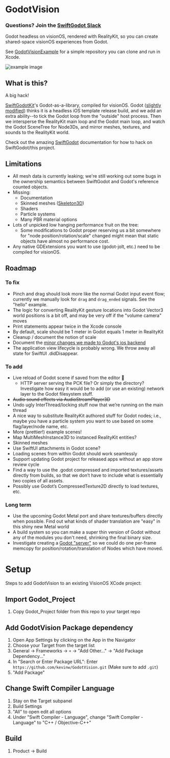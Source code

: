 # GodotVision

### Questions? Join the [SwiftGodot Slack](https://join.slack.com/t/swiftongodot/shared_invite/zt-2aqygohvb-stSRGEAN~c3awuMwtaqCAA)

Godot headless on visionOS, rendered with RealityKit, so you can create shared-space visionOS experiences from Godot.

See [GodotVisionExample](https://github.com/kevinw/GodotVisionExample) for a simple repository you can clone and run in Xcode.

![example image](https://raw.githubusercontent.com/kevinw/GodotVisionExample/main/docs/screenshot1.jpg)

## What is this?

A big hack!

[SwiftGodotKit](https://github.com/migueldeicaza/SwiftGodotKit)'s Godot-as-a-library, compiled for visionOS. Godot ([slightly modified](https://github.com/multijam/godot/commits/visionos/?author=kevinw)) thinks it is a headless iOS template release build, and we add an extra ability--to tick the Godot loop from the "outside" host process. Then we intersperse the RealityKit main loop and the Godot main loop, and watch the Godot SceneTree for Node3Ds, and mirror meshes, textures, and sounds to the RealityKit world.

Check out the amazing [SwiftGodot](https://migueldeicaza.github.io/SwiftGodotDocs/documentation/swiftgodot/) documentation for how to hack on SwiftGodot/this project.

## Limitations

* All mesh data is currently leaking; we're still working out some bugs in the ownership semantics between SwiftGodot and Godot's reference counted objects.
* Missing:
    * Documentation
    * Skinned meshes ([Skeleton3D](https://docs.godotengine.org/en/stable/classes/class_skeleton3d.html))
    * Shaders
    * Particle systems
    * Many PBR material options
* Lots of unpicked low hanging performance fruit on the tree:
    * Some modifications to Godot proper reserving us a bit somewhere for "node position/rotation/scale" changed might mean that static objects have almost no performance cost.
* Any native GDExtensions you want to use (godot-jolt, etc.) need to be compiled for visionOS.

## Roadmap

### To fix

* Pinch and drag should look more like the normal Godot input event flow; currently we manually look for `drag` and `drag_ended` signals. See the "hello" example.
* The logic for converting RealityKit gesture locations into Godot Vector3 world positions is a bit off, and may be very off if the "volume camera" moves
* Print statements appear twice in the Xcode console
* By default, scale should be 1 meter in Godot equals 1 meter in RealityKit
* Cleanup / document the notion of scale
* Document the [minor changes we made to Godot's ios backend](https://github.com/multijam/godot)
* The application view lifecycle is probably wrong. We throw away all state for SwiftUI .didDisappear.

### To add

* Live reload of Godot scene if saved from the editor 🤩
    * HTTP server serving the PCK file? Or simply the directory? Investigate how easy it would be to add (or use an existing) network layer to the Godot filesystem stuff.
* ~~Audio sound effects via AudioStreamPlayer3D~~
* Undo ugly InterThread/locking stuff now that we’re running on the main thread
* A nice way to substitute RealityKit authored stuff for Godot nodes; i.e., maybe you have a particle system you want to use based on some flag/layer/node name, etc.
* More (prettier!) example scenes!
* Map MultiMeshInstance3D to instanced RealityKit entities?
* Skinned meshes
* Use SwiftUI attachments in Godot scene?
* Loading scenes from within Godot should work seamlessly
* Support updating Godot project for released apps without an app store review cycle
* Find a way to use the .godot compressed and imported textures/assets directly from builds, so that we don’t have to include what is essentially two copies of all assets.
* Possibly use Godot’s CompressedTexture2D directly to load textures, etc.

### Long term

* Use the upcoming Godot Metal port and share textures/buffers directly when possible. Find out what kinds of shader translation are "easy" in this shiny new Metal world
* A build system so you can make a super thin version of Godot without any of the modules you don't need, shrinking the final binary size.
* Investigate creating a [Godot "server"](https://docs.godotengine.org/en/stable/tutorials/performance/using_servers.html) so we could do one per-frame memcopy for position/rotation/translation of Nodes which have moved.

# Setup
Steps to add GodotVision to an existing VisionOS XCode project:

## Import Godot_Project
1. Copy Godot_Project folder from this repo to your target repo

## Add GodotVision Package dependency
1. Open App Settings by clicking on the App in the Navigator
1. Choose your Target from the target list
1. General -> Frameworks -> `+` -> "Add Other..." -> "Add Package Dependency..."
1. In "Search or Enter Package URL": Enter `https://github.com/kevinw/GodotVision.git` (Make sure to add `.git`)
1. "Add Package"

## Change Swift Compiler Language
1. Stay on the Target subpanel
1. Build Settings
1. "All" to open edit all options
1. Under "Swift Compiler - Language", change "Swift Compiler - Language" to "C++ / Objective-C++"

## Build
1. Product -> Build

